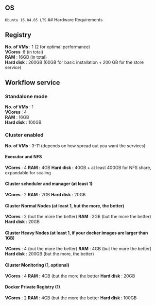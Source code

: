 ## OS  
`` Ubuntu 16.04.05 LTS `` ## Hardware Requirements    

## Registry
  **No. of VMs** : 1 (2 for optimal performance)  
  **VCores** :8 (in total)  
  **RAM** : 16GB  (in total)  
  **Hard disk** : 260GB (60GB for basic installation + 200 GB for the store service)
  
## Workflow service

### Standalone mode

  **No. of VMs** : 1  
  **VCores** : 4  
  **RAM** : 16GB  
  **Hard disk** : 100GB  

### Cluster enabled
  **No. of VMs** : 3-11 (depends on how spread out you want the services)
 
#### Executor and NFS
  **VCores** : 4
  **RAM** : 4GB
  **Hard disk** : 40GB + at least 400GB for NFS share, expandable for scaling

#### Cluster scheduler and manager (at least 1)
  **VCores** : 2
  **RAM** : 2GB
  **Hard disk** : 20GB

#### Cluster Normal Nodes (at least 1, but the more, the better)
  **VCores** : 2 (but the more the better)
  **RAM** : 2GB (but the more the better)
  **Hard disk** : 20GB

#### Cluster Heavy Nodes (at least 1, if your docker images are larger than 1GB)
  **VCores** : 4 (but the more the better)
  **RAM** : 4GB (but the more the better)
  **Hard disk** : 200GB (but the more, the better)

#### Cluster Monitoring (1, optional)
  **VCores** : 4
  **RAM** : 4GB (but the more the better
  **Hard disk** : 20GB

#### Docker Private Registry (1)
  **VCores** : 2
  **RAM** : 4GB (but the more the better
  **Hard disk** : 100GB
